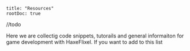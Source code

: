 ```
title: "Resources"
rootDoc: true
```

//todo



Here we are collectig code snippets, tutorails and general informaiton for game development with HaxeFlixel. If you want to add to this list 